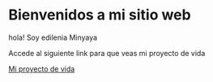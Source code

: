 # Bienvenidos a mi sitio web

hola! Soy edilenia Minyaya

Accede al siguiente link para que veas mi proyecto de vida

[Mi proyecto de vida](https://edileni.github.io/web2020/proyecto-vida)
